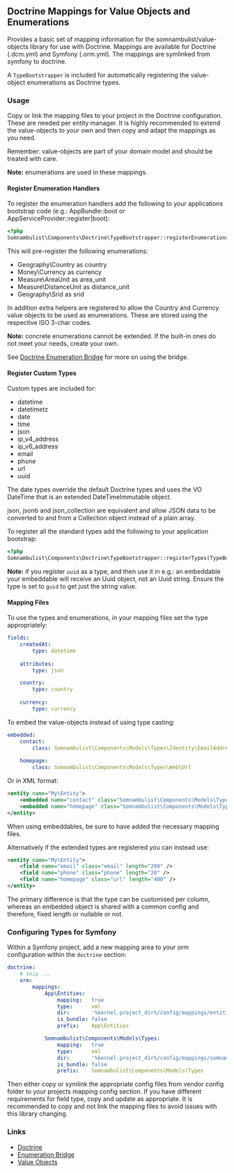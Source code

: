## Doctrine Mappings for Value Objects and Enumerations

Provides a basic set of mapping information for the somnambulist/value-objects library for
use with Doctrine. Mappings are available for Doctrine (.dcm.yml) and Symfony (.orm.yml).
The mappings are symlinked from symfony to doctrine.

A `TypeBootstrapper` is included for automatically registering the value-object enumerations
as Doctrine types.

### Usage

Copy or link the mapping files to your project in the Doctrine configuration. These are
needed per entity manager. It is highly recommended to extend the value-objects to your
own and then copy and adapt the mappings as you need.

Remember: value-objects are part of your domain model and should be treated with care.

__Note:__ enumerations are used in these mappings.

#### Register Enumeration Handlers

To register the enumeration handlers add the following to your applications bootstrap
code (e.g.: AppBundle::boot or AppServiceProvider::register|boot):

```php
<?php
Somnambulist\Components\Doctrine\TypeBootstrapper::registerEnumerations();
```

This will pre-register the following enumerations:

 * Geography\Country as country
 * Money\Currency as currency
 * Measure\AreaUnit as area_unit
 * Measure\DistanceUnit as distance_unit
 * Geography\Srid as srid
 
In addition extra helpers are registered to allow the Country and Currency value objects
to be used as enumerations. These are stored using the respective ISO 3-char codes.

__Note:__ concrete enumerations cannot be extended. If the built-in ones do not meet your
needs, create your own.

See [Doctrine Enumeration Bridge](./doctrine-enum-bridge.md) for more on using the bridge.

#### Register Custom Types

Custom types are included for:

 * datetime
 * datetimetz
 * date
 * time
 * json
 * ip_v4_address
 * ip_v6_address
 * email
 * phone
 * url
 * uuid

The date types override the default Doctrine types and uses the VO DateTime that is an
extended DateTimeImmutable object.

json, jsonb and json_collection are equivalent and allow JSON data to be converted to and
from a Collection object instead of a plain array.

To register all the standard types add the following to your application bootstrap:

```php
<?php
Somnambulist\Components\Doctrine\TypeBootstrapper::registerTypes(TypeBootstrapper::$types);
```

__Note:__ if you register `uuid` as a type, and then use it in e.g.: an embeddable your
embeddable will receive an Uuid object, not an Uuid string. Ensure the type is set to `guid`
to get just the string value.

#### Mapping Files

To use the types and enumerations, in your mapping files set the type appropriately:

```yaml
fields:
    createdAt:
        type: datetime
    
    attributes:
        type: json

    country:
        type: country
    
    currency:
        type: currency
```

To embed the value-objects instead of using type casting:

```yaml
embedded:
    contact:
        class: Somnambulist\Components\Models\Types\Identity\EmailAddress
        
    homepage:
        class: Somnambulist\Components\Models\Types\Web\Url
```

Or in XML format:

```xml
<entity name="My\Entity">
    <embedded name="contact" class="Somnambulist\Components\Models\Types\Identity\EmailAddress" />
    <embedded name="homepage" class="Somnambulist\Components\Models\Types\Web\Url" />
</entity>
```

When using embeddables, be sure to have added the necessary mapping files.

Alternatively if the extended types are registered you can instead use:

```xml
<entity name="My\Entity">
    <field name="email" class="email" length="200" />
    <field name="phone" class="phone" length="20" />
    <field name="homepage" class="url" length="400" />
</entity>
```

The primary difference is that the type can be customised per column, whereas an embedded
object is shared with a common config and therefore, fixed length or nullable or not.

### Configuring Types for Symfony

Within a Symfony project, add a new mapping area to your orm configuration within the `doctrine` section:

```yaml
doctrine:
    # snip ...
    orm:
        mappings:
            App\Entities:
                mapping:   true
                type:      xml
                dir:       '%kernel.project_dir%/config/mappings/entities'
                is_bundle: false
                prefix:    App\Entities

            Somnambulist\Components\Models\Types:
                mapping:   true
                type:      xml
                dir:       '%kernel.project_dir%/config/mappings/somnambulist'
                is_bundle: false
                prefix:    Somnambulist\Components\Models\Types
```

Then either copy or symlink the appropriate config files from vendor config folder to your projects
mapping config section. If you have different requirements for field type, copy and update as appropriate.
It is recommended to copy and not link the mapping files to avoid issues with this library changing.

### Links

 * [Doctrine](http://doctrine-project.org)
 * [Enumeration Bridge](doctrine-enum-bridge.md)
 * [Value Objects](value-objects.md)
